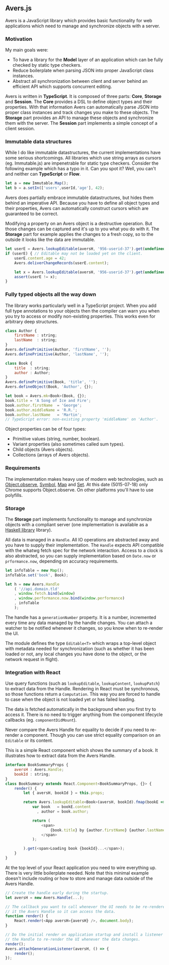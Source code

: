 Avers.js
--------

Avers is a JavaScript library which provides basic functionality for web
applications which need to manage and synchronize objects with a server.


### Motivation

My main goals were:

 - To have a library for the **Model** layer of an application which can be
   fully checked by static type checkers.
 - Reduce boilerplate when parsing JSON into proper JavaScript class instances.
 - Abstract all synchronization between client and server behind an efficient
   API which supports concurrent editing.

Avers is written in **TypeScript**. It is composed of three parts: **Core**,
**Storage** and **Session**.
The **Core** provides a DSL to define object types and their properties. With
   that information Avers can automatically parse JSON into proper class
   instances and track changes you make to these objects.
The **Storage** part provides an API to manage these objects and synchronize
   them with the server.
The **Session** part implements a simple concept of a client session.


### Immutable data structures

While I do like immutable datastructures, the current implementations have some
serious shortcomings. All libraries which use string arrays as cursors (eg.
Immutable.js) are impenetrable for static type checkers. Consider the following
example which has a typo in it. Can you spot it? Well, you can't and neither can
**TypeScript** or **Flow**.

```javascript
let a = new Immutable.Map();
let b = a.setIn(['users',userId,'age'], 42);
```

Avers does partially embrace immutable datastructures, but hides them behind
an imperative API. Because you have to define all object types and their
properties, Avers can
automatically construct cursors which are guaranteed to be correct.

Modifying a property on an Avers object is a destructive operation. But those
changes can be captured and it's up to you what you do with it. The **Storage**
part for example applies the changes to a fresh copy, so to the outside
it looks like the data are immutable.

```javascript
let userE = Avers.lookupEditable(aversH, '956-userid-37').get(undefined);
if (userE) { // Editable may not be loaded yet on the client.
    userE.content.age = 42;
    Avers.deliverChangeRecords(userE.content);

    let x = Avers.lookupEditable(aversH, '956-userid-37').get(undefined);
    assert(userE != x);
}
```


### Fully typed objects all the way down

The library works particularly well in a TypeScript project. When you add full
type annotations to your objects then the compiler can warn you when you try
to access or modify non-existing properties. This works even for arbitrary
deep structures.

```javascript
class Author {
    firstName : string;
    lastName  : string;
}
Avers.definePrimitive(Author, 'firstName', '');
Avers.definePrimitive(Author, 'lastName', '');

class Book {
    title  : string;
    author : Author;
}
Avers.definePrimitive(Book, 'title', '');
Avers.defineObject(Book, 'Author', {});

let book = Avers.mk<Book>(Book, {});
book.title = 'A Song of Ice and Fire';
book.author.firstName  = 'George';
book.author.middleName = 'R.R.';
book.author.lastName   = 'Martin';
// TypeScript error: non-existing property 'middleName' on 'Author'.
```

Object properties can be of four types:

 - Primitive values (string, number, boolean).
 - Variant properties (also sometimes called sum types).
 - Child objects (Avers objects).
 - Collections (arrays of Avers objects).


### Requirements

The implementation makes heavy use of modern web technologies, such as
[Object.observe][object-observe], [Symbol][symbol], [Map][map] and [Set][set].
At this date (5015-07-18) only Chrome supports Object.observe. On other
platforms you'll have to use polyfills.



### Storage

The **Storage** part implements functionality to
manage and synchronize objects with a compliant server (one implementation is
available as a [Haskell library][avers-haskell] library).

All data is managed in a `Handle`. All IO operations are abstracted away and
you have to supply their implementation. The `Handle` expects API compatible
with the whatwg fetch spec for the network interaction. Access to a clock
is also abstracted, so you can supply implementation based on `Date.now`
or `prformance.now`, depending on accuracy requirements.


```javascript
let infoTable = new Map();
infoTable.set('book', Book);

let h = new Avers.Handle
    ( '//api.domain.tld'
    , window.fetch.bind(window)
    , window.performance.now.bind(window.performance)
    , infoTable
    );
```

The handle has a `generationNumber` property. It is a number, incremented
every time any data managed by the handle changes. You can attach a watcher to
be notified whenever it changes, so you know when to re-render the UI.

The module defines the type `Editable<T>` which wraps a top-level
object with metadata needed for synchronization (such as whether it has been
loaded or not, any local changes you have done to the object, or the network
request in flight).


### Integration with React

Use query functions (such as `lookupEditable`, `lookupContent`, `lookupPatch`)
to extract data from the Handle. Rendering in React must be synchronous, so
those functions return a `Computation`. This way you are forced to handle to
case when the object is not loaded yet or has failed loading.

The data is fetched automatically in the background when you first try to
access it. There is no need to trigger anything from the component lifecycle
callbacks (eg. `componentDidMount`).

Never compare the Avers Handle for equality to decide if you need to re-render
a component. Though you can use strict equality comparison on an `Editable`
or its content.


This is a simple React component which shows the summary of a book. It
illustrates how to extract data from the Avers Handle.

```javascript
interface BookSummaryProps {
    aversH : Avers.Handle;
    bookId : string;
}
class BookSummary extends React.Component<BookSummaryProps, {}> {
    render() {
        let { aversH, bookId } = this.props;

        return Avers.lookupEditable<Book>(aversH, bookId).fmap(bookE => {
            var book   = bookE.content
              , author = book.author;

            return (
                <span>
                    {book.title} by {author.firstName} {author.lastName}
                </span>
            );

        ).get(<span>Loading book {bookId}...</span>);
    }
}
```

At the top level of your React application you need to wire everything up. There
is very little boilerplate needed. Note that this minimal example doesn't
include routing or how to store and manage data outside of the Avers Handle.

```javascript
// Create the handle early during the startup.
let aversH = new Avers.Handle(...);

// The callback you want to call whenever the UI needs to be re-rendered. Give
// it the Avers Handle so it can access the data.
function render() {
    React.render(<App aversH={aversH} />, document.body);
}

// Do the initial render on application startup and install a listener on
// the Handle to re-render the UI whenever the data changes.
render();
Avers.attachGenerationListener(aversH, () => {
    render();
});
```





[typescript]: http://www.typescriptlang.org/
[object-observe]: http://www.html5rocks.com/en/tutorials/es7/observe/
[symbol]: https://developer.mozilla.org/en-US/docs/Web/JavaScript/Reference/Global_Objects/Symbol
[map]: https://developer.mozilla.org/en-US/docs/Web/JavaScript/Reference/Global_Objects/Map
[set]: https://developer.mozilla.org/en-US/docs/Web/JavaScript/Reference/Global_Objects/Set
[avers-haskell]: https://github.com/wereHamster/avers-haskell/
